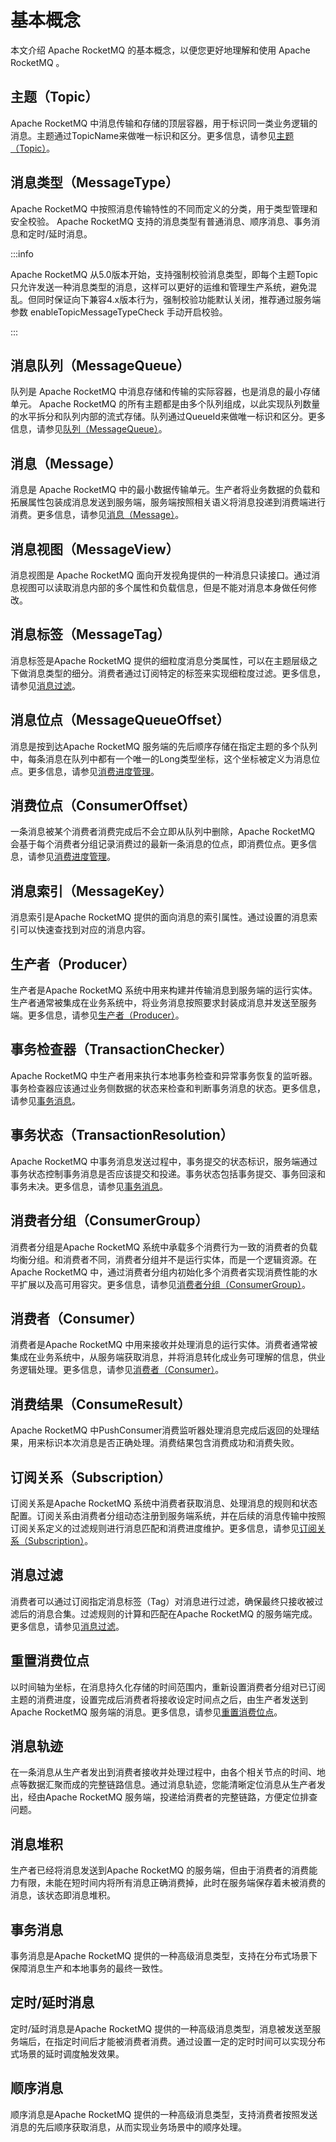 # 基本概念

本文介绍 Apache RocketMQ 的基本概念，以便您更好地理解和使用 Apache RocketMQ 。

## 主题（Topic）
Apache RocketMQ 中消息传输和存储的顶层容器，用于标识同一类业务逻辑的消息。主题通过TopicName来做唯一标识和区分。更多信息，请参见[主题（Topic）](../03-domainModel/02topic.md)。

## 消息类型（MessageType）
Apache RocketMQ 中按照消息传输特性的不同而定义的分类，用于类型管理和安全校验。 Apache RocketMQ 支持的消息类型有普通消息、顺序消息、事务消息和定时/延时消息。

:::info

Apache RocketMQ 从5.0版本开始，支持强制校验消息类型，即每个主题Topic只允许发送一种消息类型的消息，这样可以更好的运维和管理生产系统，避免混乱。但同时保证向下兼容4.x版本行为，强制校验功能默认关闭，推荐通过服务端参数 enableTopicMessageTypeCheck 手动开启校验。

:::

## 消息队列（MessageQueue）
队列是 Apache RocketMQ 中消息存储和传输的实际容器，也是消息的最小存储单元。 Apache RocketMQ 的所有主题都是由多个队列组成，以此实现队列数量的水平拆分和队列内部的流式存储。队列通过QueueId来做唯一标识和区分。更多信息，请参见[队列（MessageQueue）](../03-domainModel/03messagequeue.md)。

## 消息（Message）
消息是 Apache RocketMQ 中的最小数据传输单元。生产者将业务数据的负载和拓展属性包装成消息发送到服务端，服务端按照相关语义将消息投递到消费端进行消费。更多信息，请参见[消息（Message）](../03-domainModel/04message.md)。

## 消息视图（MessageView）
消息视图是 Apache RocketMQ 面向开发视角提供的一种消息只读接口。通过消息视图可以读取消息内部的多个属性和负载信息，但是不能对消息本身做任何修改。

## 消息标签（MessageTag）
消息标签是Apache RocketMQ 提供的细粒度消息分类属性，可以在主题层级之下做消息类型的细分。消费者通过订阅特定的标签来实现细粒度过滤。更多信息，请参见[消息过滤](../04-featureBehavior/07messagefilter.md)。

## 消息位点（MessageQueueOffset）
消息是按到达Apache RocketMQ 服务端的先后顺序存储在指定主题的多个队列中，每条消息在队列中都有一个唯一的Long类型坐标，这个坐标被定义为消息位点。更多信息，请参见[消费进度管理](../04-featureBehavior/09consumerprogress.md)。

## 消费位点（ConsumerOffset）
一条消息被某个消费者消费完成后不会立即从队列中删除，Apache RocketMQ 会基于每个消费者分组记录消费过的最新一条消息的位点，即消费位点。更多信息，请参见[消费进度管理](../04-featureBehavior/09consumerprogress.md)。

## 消息索引（MessageKey）
消息索引是Apache RocketMQ 提供的面向消息的索引属性。通过设置的消息索引可以快速查找到对应的消息内容。

## 生产者（Producer）
生产者是Apache RocketMQ 系统中用来构建并传输消息到服务端的运行实体。生产者通常被集成在业务系统中，将业务消息按照要求封装成消息并发送至服务端。更多信息，请参见[生产者（Producer）](../03-domainModel/04producer.md)。

## 事务检查器（TransactionChecker）
Apache RocketMQ 中生产者用来执行本地事务检查和异常事务恢复的监听器。事务检查器应该通过业务侧数据的状态来检查和判断事务消息的状态。更多信息，请参见[事务消息](../04-featureBehavior/04transactionmessage.md)。

## 事务状态（TransactionResolution）
Apache RocketMQ 中事务消息发送过程中，事务提交的状态标识，服务端通过事务状态控制事务消息是否应该提交和投递。事务状态包括事务提交、事务回滚和事务未决。更多信息，请参见[事务消息](../04-featureBehavior/04transactionmessage.md)。

## 消费者分组（ConsumerGroup）
消费者分组是Apache RocketMQ 系统中承载多个消费行为一致的消费者的负载均衡分组。和消费者不同，消费者分组并不是运行实体，而是一个逻辑资源。在 Apache RocketMQ 中，通过消费者分组内初始化多个消费者实现消费性能的水平扩展以及高可用容灾。更多信息，请参见[消费者分组（ConsumerGroup）](../03-domainModel/07consumergroup.md)。

## 消费者（Consumer）
消费者是Apache RocketMQ 中用来接收并处理消息的运行实体。消费者通常被集成在业务系统中，从服务端获取消息，并将消息转化成业务可理解的信息，供业务逻辑处理。更多信息，请参见[消费者（Consumer）](../03-domainModel/08consumer.md)。

## 消费结果（ConsumeResult）
Apache RocketMQ 中PushConsumer消费监听器处理消息完成后返回的处理结果，用来标识本次消息是否正确处理。消费结果包含消费成功和消费失败。

## 订阅关系（Subscription）
订阅关系是Apache RocketMQ 系统中消费者获取消息、处理消息的规则和状态配置。订阅关系由消费者分组动态注册到服务端系统，并在后续的消息传输中按照订阅关系定义的过滤规则进行消息匹配和消费进度维护。更多信息，请参见[订阅关系（Subscription）](../03-domainModel/09subscription.md)。

## 消息过滤
消费者可以通过订阅指定消息标签（Tag）对消息进行过滤，确保最终只接收被过滤后的消息合集。过滤规则的计算和匹配在Apache RocketMQ
的服务端完成。更多信息，请参见[消息过滤](../04-featureBehavior/07messagefilter.md)。

## 重置消费位点
以时间轴为坐标，在消息持久化存储的时间范围内，重新设置消费者分组对已订阅主题的消费进度，设置完成后消费者将接收设定时间点之后，由生产者发送到Apache RocketMQ 服务端的消息。更多信息，请参见[重置消费位点](../04-featureBehavior/09consumerprogress.md)。

## 消息轨迹
在一条消息从生产者发出到消费者接收并处理过程中，由各个相关节点的时间、地点等数据汇聚而成的完整链路信息。通过消息轨迹，您能清晰定位消息从生产者发出，经由Apache RocketMQ 服务端，投递给消费者的完整链路，方便定位排查问题。

## 消息堆积
生产者已经将消息发送到Apache RocketMQ 的服务端，但由于消费者的消费能力有限，未能在短时间内将所有消息正确消费掉，此时在服务端保存着未被消费的消息，该状态即消息堆积。



## 事务消息
事务消息是Apache RocketMQ 提供的一种高级消息类型，支持在分布式场景下保障消息生产和本地事务的最终一致性。



## 定时/延时消息
定时/延时消息是Apache RocketMQ 提供的一种高级消息类型，消息被发送至服务端后，在指定时间后才能被消费者消费。通过设置一定的定时时间可以实现分布式场景的延时调度触发效果。


## 顺序消息
顺序消息是Apache RocketMQ 提供的一种高级消息类型，支持消费者按照发送消息的先后顺序获取消息，从而实现业务场景中的顺序处理。

